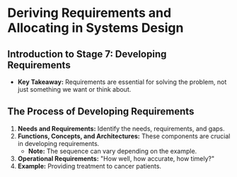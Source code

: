 # Deriving Requirements and Allocating in Systems Design

## Introduction to Stage 7: Developing Requirements
- **Key Takeaway:** Requirements are essential for solving the problem, not just something we want or think about.

## The Process of Developing Requirements
1. **Needs and Requirements:** Identify the needs, requirements, and gaps.
2. **Functions, Concepts, and Architectures:** These components are crucial in developing requirements.
   - **Note:** The sequence can vary depending on the example.
3. **Operational Requirements:** "How well, how accurate, how timely?"
4. **Example:** Providing treatment to cancer patients.